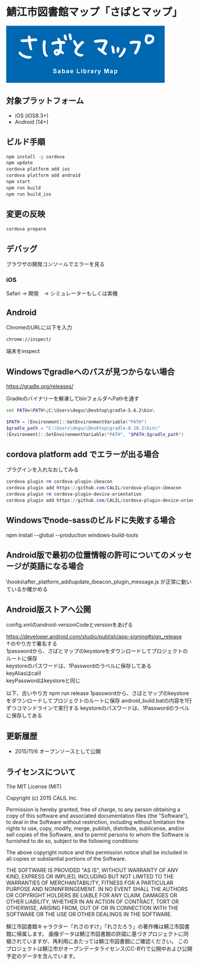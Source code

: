 # 鯖江市図書館マップ「さばとマップ」

![Splash](www/img/splash_for_browser.png)

## 対象プラットフォーム

- iOS (iOS8.3+)
- Android (14+)

## ビルド手順

```bash
npm install -g cordova
npm update
cordova platform add ios
cordova platform add android
npm start
npm run build
npm run build_ios
```

## 変更の反映

```bash
cordova prepare
```

## デバッグ

ブラウザの開発コンソールでエラーを見る

### iOS

Safari → 開発　→ シミュレーターもしくは実機

## Android

ChromeのURLに以下を入力

```
chrome://inspect/
```

端末をinspect


## Windowsでgradleへのパスが見つからない場合

https://gradle.org/releases/

Gradleのバイナリーを解凍してbinフォルダへPathを通す<br>

```cmd
set PATH=%PATH%;C:\Users\deguc\Desktop\gradle-5.6.2\bin\
```

```powershell
$PATH = [Environment]::GetEnvironmentVariable("PATH")
$gradle_path = "C:\Users\deguc\Desktop\gradle-8.10.2\bin\"
[Environment]::SetEnvironmentVariable("PATH", "$PATH;$gradle_path")
```

## cordova platform add でエラーが出る場合

プラグインを入れなおしてみる

```powershell
cordova plugin rm cordova-plugin-ibeacon
cordova plugin add https://github.com/CALIL/cordova-plugin-ibeacon
cordova plugin rm cordova-plugin-device-orientation
cordova plugin add https://github.com/CALIL/cordova-plugin-device-orientation
```

## Windowsでnode-sassのビルドに失敗する場合

npm install --global --production windows-build-tools

## Android版で最初の位置情報の許可についてのメッセージが英語になる場合

\hooks\after_platform_add\update_ibeacon_plugin_message.js
が正常に動いているか確かめる

## Android版ストアへ公開
config.xmlのandroid-versionCodeとversionをあげる

https://developer.android.com/studio/publish/app-signing#sign_release<br>
↑のやり方で署名する<br>
1passwordから、さばとマップのkeystoreをダウンロードしてプロジェクトのルートに保存<br>
keystoreのパスワードは、1Passwordのラベルに保存してある<br>
keyAliasはcalil<br>
keyPasswordはkeystoreと同じ

以下、古いやり方
npm run release
1passwordから、さばとマップのkeystoreをダウンロードしてプロジェクトのルートに保存
android_build.batの内容を1行ずつコマンドラインで実行する
keystoreのパスワードは、1Passwordのラベルに保存してある

## 更新履歴

- 2015/11/6 オープンソースとして公開

## ライセンスについて

The MIT License (MIT)

Copyright (c) 2015 CALIL Inc.

Permission is hereby granted, free of charge, to any person obtaining a copy
of this software and associated documentation files (the "Software"), to deal
in the Software without restriction, including without limitation the rights
to use, copy, modify, merge, publish, distribute, sublicense, and/or sell
copies of the Software, and to permit persons to whom the Software is
furnished to do so, subject to the following conditions:

The above copyright notice and this permission notice shall be included in all
copies or substantial portions of the Software.

THE SOFTWARE IS PROVIDED "AS IS", WITHOUT WARRANTY OF ANY KIND, EXPRESS OR
IMPLIED, INCLUDING BUT NOT LIMITED TO THE WARRANTIES OF MERCHANTABILITY,
FITNESS FOR A PARTICULAR PURPOSE AND NONINFRINGEMENT. IN NO EVENT SHALL THE
AUTHORS OR COPYRIGHT HOLDERS BE LIABLE FOR ANY CLAIM, DAMAGES OR OTHER
LIABILITY, WHETHER IN AN ACTION OF CONTRACT, TORT OR OTHERWISE, ARISING FROM,
OUT OF OR IN CONNECTION WITH THE SOFTWARE OR THE USE OR OTHER DEALINGS IN THE
SOFTWARE.

鯖江市図書館キャラクター「れさのすけ」「れさたろう」の著作権は鯖江市図書館に帰属します。
画像データは鯖江市図書館の許諾に基づきプロジェクトに同梱されていますが、再利用にあたっては鯖江市図書館にご確認ください。
このプロジェクトは鯖江市がオープンデータライセンス(CC-BY)で公開中および公開予定のデータを含んでいます。
